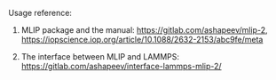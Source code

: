 Usage reference: 

1. MLIP package and the manual: <https://gitlab.com/ashapeev/mlip-2>, <https://iopscience.iop.org/article/10.1088/2632-2153/abc9fe/meta>

2. The interface between MLIP and LAMMPS: <https://gitlab.com/ashapeev/interface-lammps-mlip-2/>
